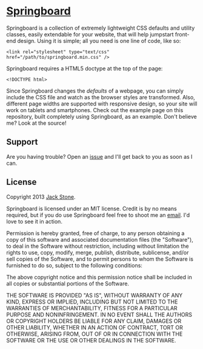 [Springboard](http://jackstonedev.com/portfolio/springboard "Springboard")
===========

Springboard is a collection of extremely lightweight CSS defaults and utility classes, easily extendable for your website, that will help jumpstart front-end design. Using it is simple; all you need is one line of code, like so:

`<link rel="stylesheet" type="text/css" href="/path/to/springboard.min.css" />`

Springboard requires a HTML5 doctype at the top of the page:

`<!DOCTYPE html>`

Since Springboard changes the *defaults* of a webpage, you can simply include the CSS file and watch as the browser styles are transformed. Also, different page widths are supported with responsive design, so your site will work on tablets and smartphones. Check out the example page on this repository, built completely using Springboard, as an example. Don't believe me? Look at the source!

Support
-------

Are you having trouble? Open an [issue](https://github.com/JackStone123/Springboard/issues "Issue") and I'll get back to you as soon as I can.

License
-------

Copyright 2013 [Jack Stone](http://jackstonedev.com "Jack Stone").

Springboard is licensed under an MIT license. Credit is by no means required, but if you do use Springboard feel free to shoot me an [email](mailto:jack@jackstonedev.com "Email"). I'd love to see it in action. 

Permission is hereby granted, free of charge, to any person obtaining a copy of this software and associated documentation files (the "Software"), to deal in the Software without restriction, including without limitation the rights to use, copy, modify, merge, publish, distribute, sublicense, and/or sell copies of the Software, and to permit persons to whom the Software is furnished to do so, subject to the following conditions: 

The above copyright notice and this permission notice shall be included in all copies or substantial portions of the Software. 

THE SOFTWARE IS PROVIDED "AS IS", WITHOUT WARRANTY OF ANY KIND, EXPRESS OR IMPLIED, INCLUDING BUT NOT LIMITED TO THE WARRANTIES OF MERCHANTABILITY, FITNESS FOR A PARTICULAR PURPOSE AND NONINFRINGEMENT. IN NO EVENT SHALL THE AUTHORS OR COPYRIGHT HOLDERS BE LIABLE FOR ANY CLAIM, DAMAGES OR OTHER LIABILITY, WHETHER IN AN ACTION OF CONTRACT, TORT OR OTHERWISE, ARISING FROM, OUT OF OR IN CONNECTION WITH THE SOFTWARE OR THE USE OR OTHER DEALINGS IN THE SOFTWARE.
